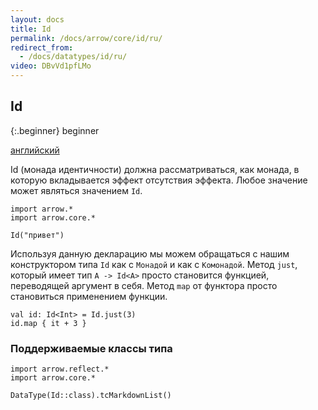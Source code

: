 ```yaml
---
layout: docs
title: Id
permalink: /docs/arrow/core/id/ru/
redirect_from:
  - /docs/datatypes/id/ru/
video: DBvVd1pfLMo
---
```


## Id

{:.beginner}
beginner

[английский](/docs/apidocs/arrow-core-data/arrow.core/-id/)

Id (монада идентичности) должна рассматриваться, как монада, в которую вкладывается эффект отсутствия эффекта. Любое значение может являться значением `Id`.

```kotlin:ank
import arrow.*
import arrow.core.*

Id("привет")
```

Используя данную декларацию мы можем обращаться с нашим конструктором типа `Id` как с `Монадой` и как с `Комонадой`.
Метод `just`, который имеет тип `A -> Id<A>` просто становится функцией, переводящей аргумент в себя. Метод `map` от функтора просто становиться применением функции.

```kotlin:ank
val id: Id<Int> = Id.just(3)
id.map { it + 3 }
```

### Поддерживаемые классы типа

```kotlin:ank:replace
import arrow.reflect.*
import arrow.core.*

DataType(Id::class).tcMarkdownList()
```

